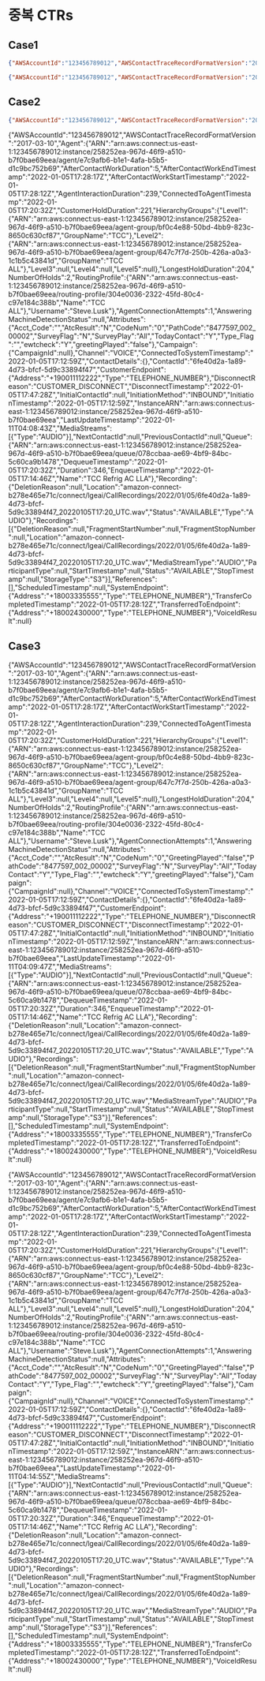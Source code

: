# 중복 CTRs

## Case1

```json
{"AWSAccountId":"123456789012","AWSContactTraceRecordFormatVersion":"2017-03-10","Agent":{"ARN":"arn:aws:connect:us-east-1:123456789012:instance/258252ea-967d-46f9-a510-b7f0bae69eea/agent/e7c9afb6-b1e1-4afa-b5b5-d1c9bc752b69","AfterContactWorkDuration":5,"AfterContactWorkEndTimestamp":"2022-01-05T17:28:17Z","AfterContactWorkStartTimestamp":"2022-01-05T17:28:12Z","AgentInteractionDuration":239,"ConnectedToAgentTimestamp":"2022-01-05T17:20:32Z","CustomerHoldDuration":221,"HierarchyGroups":{"Level1":{"ARN":"arn:aws:connect:us-east-1:123456789012:instance/258252ea-967d-46f9-a510-b7f0bae69eea/agent-group/bf0c4e88-50bd-4bb9-823c-8650c630cf87","GroupName":"TCC"},"Level2":{"ARN":"arn:aws:connect:us-east-1:123456789012:instance/258252ea-967d-46f9-a510-b7f0bae69eea/agent-group/647c7f7d-250b-426a-a0a3-1c1b5c43841d","GroupName":"TCC ALL"},"Level3":null,"Level4":null,"Level5":null},"LongestHoldDuration":204,"NumberOfHolds":2,"RoutingProfile":{"ARN":"arn:aws:connect:us-east-1:123456789012:instance/258252ea-967d-46f9-a510-b7f0bae69eea/routing-profile/304e0036-2322-45fd-80c4-c97e184c388b","Name":"TCC ALL"},"Username":"Steve.Lusk"},"AgentConnectionAttempts":1,"AnsweringMachineDetectionStatus":null,"Attributes":{"Acct_Code":"","AtcResult":"N","CodeNum":"0","PathCode":"8477597_002_00002","SurveyFlag":"N","SurveyPlay":"All","TodayContact":"Y","Type_Flag":"","ewtcheck":"Y"},"Campaign":{"CampaignId":null},"Channel":"VOICE","ConnectedToSystemTimestamp":"2022-01-05T17:12:59Z","ContactDetails":{},"ContactId":"6fe40d2a-1a89-4d73-bfcf-5d9c33894f47","CustomerEndpoint":{"Address":"+190011112222","Type":"TELEPHONE_NUMBER"},"DisconnectReason":"CUSTOMER_DISCONNECT","DisconnectTimestamp":"2022-01-05T17:47:28Z","InitialContactId":null,"InitiationMethod":"INBOUND","InitiationTimestamp":"2022-01-05T17:12:59Z","InstanceARN":"arn:aws:connect:us-east-1:123456789012:instance/258252ea-967d-46f9-a510-b7f0bae69eea","LastUpdateTimestamp":"2022-01-05T17:48:35Z","MediaStreams":[{"Type":"AUDIO"}],"NextContactId":null,"PreviousContactId":null,"Queue":{"ARN":"arn:aws:connect:us-east-1:123456789012:instance/258252ea-967d-46f9-a510-b7f0bae69eea/queue/078ccbaa-ae69-4bf9-84bc-5c60ca9b1478","DequeueTimestamp":"2022-01-05T17:20:32Z","Duration":346,"EnqueueTimestamp":"2022-01-05T17:14:46Z","Name":"TCC Refrig AC LLA"},"Recording":{"DeletionReason":null,"Location":"amazon-connect-b278e465e71c/connect/lgeai/CallRecordings/2022/01/05/6fe40d2a-1a89-4d73-bfcf-5d9c33894f47_20220105T17:20_UTC.wav","Status":"AVAILABLE","Type":"AUDIO"},"Recordings":[{"DeletionReason":null,"FragmentStartNumber":null,"FragmentStopNumber":null,"Location":"amazon-connect-b278e465e71c/connect/lgeai/CallRecordings/2022/01/05/6fe40d2a-1a89-4d73-bfcf-5d9c33894f47_20220105T17:20_UTC.wav","MediaStreamType":"AUDIO","ParticipantType":null,"StartTimestamp":null,"Status":"AVAILABLE","StopTimestamp":null,"StorageType":"S3"}],"References":[],"ScheduledTimestamp":null,"SystemEndpoint":{"Address":"+18003335555","Type":"TELEPHONE_NUMBER"},"TransferCompletedTimestamp":"2022-01-05T17:28:12Z","TransferredToEndpoint":{"Address":"+18002430000","Type":"TELEPHONE_NUMBER"},"VoiceIdResult":null}
```

```json
{"AWSAccountId":"123456789012","AWSContactTraceRecordFormatVersion":"2017-03-10","Agent":{"ARN":"arn:aws:connect:us-east-1:123456789012:instance/258252ea-967d-46f9-a510-b7f0bae69eea/agent/e7c9afb6-b1e1-4afa-b5b5-d1c9bc752b69","AfterContactWorkDuration":5,"AfterContactWorkEndTimestamp":"2022-01-05T17:28:17Z","AfterContactWorkStartTimestamp":"2022-01-05T17:28:12Z","AgentInteractionDuration":239,"ConnectedToAgentTimestamp":"2022-01-05T17:20:32Z","CustomerHoldDuration":221,"HierarchyGroups":{"Level1":{"ARN":"arn:aws:connect:us-east-1:123456789012:instance/258252ea-967d-46f9-a510-b7f0bae69eea/agent-group/bf0c4e88-50bd-4bb9-823c-8650c630cf87","GroupName":"TCC"},"Level2":{"ARN":"arn:aws:connect:us-east-1:123456789012:instance/258252ea-967d-46f9-a510-b7f0bae69eea/agent-group/647c7f7d-250b-426a-a0a3-1c1b5c43841d","GroupName":"TCC ALL"},"Level3":null,"Level4":null,"Level5":null},"LongestHoldDuration":204,"NumberOfHolds":2,"RoutingProfile":{"ARN":"arn:aws:connect:us-east-1:123456789012:instance/258252ea-967d-46f9-a510-b7f0bae69eea/routing-profile/304e0036-2322-45fd-80c4-c97e184c388b","Name":"TCC ALL"},"Username":"Steve.Lusk"},"AgentConnectionAttempts":1,"AnsweringMachineDetectionStatus":null,"Attributes":{"Acct_Code":"","AtcResult":"N","CodeNum":"0","PathCode":"8477597_002_00002","SurveyFlag":"N","SurveyPlay":"All","TodayContact":"Y","Type_Flag":"","ewtcheck":"Y"},"Campaign":{"CampaignId":null},"Channel":"VOICE","ConnectedToSystemTimestamp":"2022-01-05T17:12:59Z","ContactDetails":{},"ContactId":"6fe40d2a-1a89-4d73-bfcf-5d9c33894f47","CustomerEndpoint":{"Address":"+190011112222","Type":"TELEPHONE_NUMBER"},"DisconnectReason":"CUSTOMER_DISCONNECT","DisconnectTimestamp":"2022-01-05T17:47:28Z","InitialContactId":null,"InitiationMethod":"INBOUND","InitiationTimestamp":"2022-01-05T17:12:59Z","InstanceARN":"arn:aws:connect:us-east-1:123456789012:instance/258252ea-967d-46f9-a510-b7f0bae69eea","LastUpdateTimestamp":"2022-01-05T17:48:42Z","MediaStreams":[{"Type":"AUDIO"}],"NextContactId":null,"PreviousContactId":null,"Queue":{"ARN":"arn:aws:connect:us-east-1:123456789012:instance/258252ea-967d-46f9-a510-b7f0bae69eea/queue/078ccbaa-ae69-4bf9-84bc-5c60ca9b1478","DequeueTimestamp":"2022-01-05T17:20:32Z","Duration":346,"EnqueueTimestamp":"2022-01-05T17:14:46Z","Name":"TCC Refrig AC LLA"},"Recording":{"DeletionReason":null,"Location":"amazon-connect-b278e465e71c/connect/lgeai/CallRecordings/2022/01/05/6fe40d2a-1a89-4d73-bfcf-5d9c33894f47_20220105T17:20_UTC.wav","Status":"AVAILABLE","Type":"AUDIO"},"Recordings":[{"DeletionReason":null,"FragmentStartNumber":null,"FragmentStopNumber":null,"Location":"amazon-connect-b278e465e71c/connect/lgeai/CallRecordings/2022/01/05/6fe40d2a-1a89-4d73-bfcf-5d9c33894f47_20220105T17:20_UTC.wav","MediaStreamType":"AUDIO","ParticipantType":null,"StartTimestamp":null,"Status":"AVAILABLE","StopTimestamp":null,"StorageType":"S3"}],"References":[],"ScheduledTimestamp":null,"SystemEndpoint":{"Address":"+18003335555","Type":"TELEPHONE_NUMBER"},"TransferCompletedTimestamp":"2022-01-05T17:28:12Z","TransferredToEndpoint":{"Address":"+18002430000","Type":"TELEPHONE_NUMBER"},"VoiceIdResult":null}
```

## Case2 

```json
{"AWSAccountId":"123456789012","AWSContactTraceRecordFormatVersion":"2017-03-10","Agent":{"ARN":"arn:aws:connect:us-east-1:123456789012:instance/258252ea-967d-46f9-a510-b7f0bae69eea/agent/e7c9afb6-b1e1-4afa-b5b5-d1c9bc752b69","AfterContactWorkDuration":5,"AfterContactWorkEndTimestamp":"2022-01-05T17:28:17Z","AfterContactWorkStartTimestamp":"2022-01-05T17:28:12Z","AgentInteractionDuration":239,"ConnectedToAgentTimestamp":"2022-01-05T17:20:32Z","CustomerHoldDuration":221,"HierarchyGroups":{"Level1":{"ARN":"arn:aws:connect:us-east-1:123456789012:instance/258252ea-967d-46f9-a510-b7f0bae69eea/agent-group/bf0c4e88-50bd-4bb9-823c-8650c630cf87","GroupName":"TCC"},"Level2":{"ARN":"arn:aws:connect:us-east-1:123456789012:instance/258252ea-967d-46f9-a510-b7f0bae69eea/agent-group/647c7f7d-250b-426a-a0a3-1c1b5c43841d","GroupName":"TCC ALL"},"Level3":null,"Level4":null,"Level5":null},"LongestHoldDuration":204,"NumberOfHolds":2,"RoutingProfile":{"ARN":"arn:aws:connect:us-east-1:123456789012:instance/258252ea-967d-46f9-a510-b7f0bae69eea/routing-profile/304e0036-2322-45fd-80c4-c97e184c388b","Name":"TCC ALL"},"Username":"Steve.Lusk"},"AgentConnectionAttempts":1,"AnsweringMachineDetectionStatus":null,"Attributes":{"Acct_Code":"","AtcResult":"N","CodeNum":"0","PathCode":"8477597_002_00002","SurveyFlag":"N","SurveyPlay":"All","TodayContact":"Y","Type_Flag":"","ewtcheck":"Y","greetingPlayed":"false"},"Campaign":{"CampaignId":null},"Channel":"VOICE","ConnectedToSystemTimestamp":"2022-01-05T17:12:59Z","ContactDetails":{},"ContactId":"6fe40d2a-1a89-4d73-bfcf-5d9c33894f47","CustomerEndpoint":{"Address":"+190011112222","Type":"TELEPHONE_NUMBER"},"DisconnectReason":"CUSTOMER_DISCONNECT","DisconnectTimestamp":"2022-01-05T17:47:28Z","InitialContactId":null,"InitiationMethod":"INBOUND","InitiationTimestamp":"2022-01-05T17:12:59Z","InstanceARN":"arn:aws:connect:us-east-1:123456789012:instance/258252ea-967d-46f9-a510-b7f0bae69eea","LastUpdateTimestamp":"2022-01-11T03:41:32Z","MediaStreams":[{"Type":"AUDIO"}],"NextContactId":null,"PreviousContactId":null,"Queue":{"ARN":"arn:aws:connect:us-east-1:123456789012:instance/258252ea-967d-46f9-a510-b7f0bae69eea/queue/078ccbaa-ae69-4bf9-84bc-5c60ca9b1478","DequeueTimestamp":"2022-01-05T17:20:32Z","Duration":346,"EnqueueTimestamp":"2022-01-05T17:14:46Z","Name":"TCC Refrig AC LLA"},"Recording":{"DeletionReason":null,"Location":"amazon-connect-b278e465e71c/connect/lgeai/CallRecordings/2022/01/05/6fe40d2a-1a89-4d73-bfcf-5d9c33894f47_20220105T17:20_UTC.wav","Status":"AVAILABLE","Type":"AUDIO"},"Recordings":[{"DeletionReason":null,"FragmentStartNumber":null,"FragmentStopNumber":null,"Location":"amazon-connect-b278e465e71c/connect/lgeai/CallRecordings/2022/01/05/6fe40d2a-1a89-4d73-bfcf-5d9c33894f47_20220105T17:20_UTC.wav","MediaStreamType":"AUDIO","ParticipantType":null,"StartTimestamp":null,"Status":"AVAILABLE","StopTimestamp":null,"StorageType":"S3"}],"References":[],"ScheduledTimestamp":null,"SystemEndpoint":{"Address":"+18003335555","Type":"TELEPHONE_NUMBER"},"TransferCompletedTimestamp":"2022-01-05T17:28:12Z","TransferredToEndpoint":{"Address":"+18002430000","Type":"TELEPHONE_NUMBER"},"VoiceIdResult":null}
```


{"AWSAccountId":"123456789012","AWSContactTraceRecordFormatVersion":"2017-03-10","Agent":{"ARN":"arn:aws:connect:us-east-1:123456789012:instance/258252ea-967d-46f9-a510-b7f0bae69eea/agent/e7c9afb6-b1e1-4afa-b5b5-d1c9bc752b69","AfterContactWorkDuration":5,"AfterContactWorkEndTimestamp":"2022-01-05T17:28:17Z","AfterContactWorkStartTimestamp":"2022-01-05T17:28:12Z","AgentInteractionDuration":239,"ConnectedToAgentTimestamp":"2022-01-05T17:20:32Z","CustomerHoldDuration":221,"HierarchyGroups":{"Level1":{"ARN":"arn:aws:connect:us-east-1:123456789012:instance/258252ea-967d-46f9-a510-b7f0bae69eea/agent-group/bf0c4e88-50bd-4bb9-823c-8650c630cf87","GroupName":"TCC"},"Level2":{"ARN":"arn:aws:connect:us-east-1:123456789012:instance/258252ea-967d-46f9-a510-b7f0bae69eea/agent-group/647c7f7d-250b-426a-a0a3-1c1b5c43841d","GroupName":"TCC ALL"},"Level3":null,"Level4":null,"Level5":null},"LongestHoldDuration":204,"NumberOfHolds":2,"RoutingProfile":{"ARN":"arn:aws:connect:us-east-1:123456789012:instance/258252ea-967d-46f9-a510-b7f0bae69eea/routing-profile/304e0036-2322-45fd-80c4-c97e184c388b","Name":"TCC ALL"},"Username":"Steve.Lusk"},"AgentConnectionAttempts":1,"AnsweringMachineDetectionStatus":null,"Attributes":{"Acct_Code":"","AtcResult":"N","CodeNum":"0","PathCode":"8477597_002_00002","SurveyFlag":"N","SurveyPlay":"All","TodayContact":"Y","Type_Flag":"","ewtcheck":"Y","greetingPlayed":"false"},"Campaign":{"CampaignId":null},"Channel":"VOICE","ConnectedToSystemTimestamp":"2022-01-05T17:12:59Z","ContactDetails":{},"ContactId":"6fe40d2a-1a89-4d73-bfcf-5d9c33894f47","CustomerEndpoint":{"Address":"+190011112222","Type":"TELEPHONE_NUMBER"},"DisconnectReason":"CUSTOMER_DISCONNECT","DisconnectTimestamp":"2022-01-05T17:47:28Z","InitialContactId":null,"InitiationMethod":"INBOUND","InitiationTimestamp":"2022-01-05T17:12:59Z","InstanceARN":"arn:aws:connect:us-east-1:123456789012:instance/258252ea-967d-46f9-a510-b7f0bae69eea","LastUpdateTimestamp":"2022-01-11T04:08:43Z","MediaStreams":[{"Type":"AUDIO"}],"NextContactId":null,"PreviousContactId":null,"Queue":{"ARN":"arn:aws:connect:us-east-1:123456789012:instance/258252ea-967d-46f9-a510-b7f0bae69eea/queue/078ccbaa-ae69-4bf9-84bc-5c60ca9b1478","DequeueTimestamp":"2022-01-05T17:20:32Z","Duration":346,"EnqueueTimestamp":"2022-01-05T17:14:46Z","Name":"TCC Refrig AC LLA"},"Recording":{"DeletionReason":null,"Location":"amazon-connect-b278e465e71c/connect/lgeai/CallRecordings/2022/01/05/6fe40d2a-1a89-4d73-bfcf-5d9c33894f47_20220105T17:20_UTC.wav","Status":"AVAILABLE","Type":"AUDIO"},"Recordings":[{"DeletionReason":null,"FragmentStartNumber":null,"FragmentStopNumber":null,"Location":"amazon-connect-b278e465e71c/connect/lgeai/CallRecordings/2022/01/05/6fe40d2a-1a89-4d73-bfcf-5d9c33894f47_20220105T17:20_UTC.wav","MediaStreamType":"AUDIO","ParticipantType":null,"StartTimestamp":null,"Status":"AVAILABLE","StopTimestamp":null,"StorageType":"S3"}],"References":[],"ScheduledTimestamp":null,"SystemEndpoint":{"Address":"+18003335555","Type":"TELEPHONE_NUMBER"},"TransferCompletedTimestamp":"2022-01-05T17:28:12Z","TransferredToEndpoint":{"Address":"+18002430000","Type":"TELEPHONE_NUMBER"},"VoiceIdResult":null}


## Case3

{"AWSAccountId":"123456789012","AWSContactTraceRecordFormatVersion":"2017-03-10","Agent":{"ARN":"arn:aws:connect:us-east-1:123456789012:instance/258252ea-967d-46f9-a510-b7f0bae69eea/agent/e7c9afb6-b1e1-4afa-b5b5-d1c9bc752b69","AfterContactWorkDuration":5,"AfterContactWorkEndTimestamp":"2022-01-05T17:28:17Z","AfterContactWorkStartTimestamp":"2022-01-05T17:28:12Z","AgentInteractionDuration":239,"ConnectedToAgentTimestamp":"2022-01-05T17:20:32Z","CustomerHoldDuration":221,"HierarchyGroups":{"Level1":{"ARN":"arn:aws:connect:us-east-1:123456789012:instance/258252ea-967d-46f9-a510-b7f0bae69eea/agent-group/bf0c4e88-50bd-4bb9-823c-8650c630cf87","GroupName":"TCC"},"Level2":{"ARN":"arn:aws:connect:us-east-1:123456789012:instance/258252ea-967d-46f9-a510-b7f0bae69eea/agent-group/647c7f7d-250b-426a-a0a3-1c1b5c43841d","GroupName":"TCC ALL"},"Level3":null,"Level4":null,"Level5":null},"LongestHoldDuration":204,"NumberOfHolds":2,"RoutingProfile":{"ARN":"arn:aws:connect:us-east-1:123456789012:instance/258252ea-967d-46f9-a510-b7f0bae69eea/routing-profile/304e0036-2322-45fd-80c4-c97e184c388b","Name":"TCC ALL"},"Username":"Steve.Lusk"},"AgentConnectionAttempts":1,"AnsweringMachineDetectionStatus":null,"Attributes":{"Acct_Code":"","AtcResult":"N","CodeNum":"0","GreetingPlayed":"false","PathCode":"8477597_002_00002","SurveyFlag":"N","SurveyPlay":"All","TodayContact":"Y","Type_Flag":"","ewtcheck":"Y","greetingPlayed":"false"},"Campaign":{"CampaignId":null},"Channel":"VOICE","ConnectedToSystemTimestamp":"2022-01-05T17:12:59Z","ContactDetails":{},"ContactId":"6fe40d2a-1a89-4d73-bfcf-5d9c33894f47","CustomerEndpoint":{"Address":"+190011112222","Type":"TELEPHONE_NUMBER"},"DisconnectReason":"CUSTOMER_DISCONNECT","DisconnectTimestamp":"2022-01-05T17:47:28Z","InitialContactId":null,"InitiationMethod":"INBOUND","InitiationTimestamp":"2022-01-05T17:12:59Z","InstanceARN":"arn:aws:connect:us-east-1:123456789012:instance/258252ea-967d-46f9-a510-b7f0bae69eea","LastUpdateTimestamp":"2022-01-11T04:09:47Z","MediaStreams":[{"Type":"AUDIO"}],"NextContactId":null,"PreviousContactId":null,"Queue":{"ARN":"arn:aws:connect:us-east-1:123456789012:instance/258252ea-967d-46f9-a510-b7f0bae69eea/queue/078ccbaa-ae69-4bf9-84bc-5c60ca9b1478","DequeueTimestamp":"2022-01-05T17:20:32Z","Duration":346,"EnqueueTimestamp":"2022-01-05T17:14:46Z","Name":"TCC Refrig AC LLA"},"Recording":{"DeletionReason":null,"Location":"amazon-connect-b278e465e71c/connect/lgeai/CallRecordings/2022/01/05/6fe40d2a-1a89-4d73-bfcf-5d9c33894f47_20220105T17:20_UTC.wav","Status":"AVAILABLE","Type":"AUDIO"},"Recordings":[{"DeletionReason":null,"FragmentStartNumber":null,"FragmentStopNumber":null,"Location":"amazon-connect-b278e465e71c/connect/lgeai/CallRecordings/2022/01/05/6fe40d2a-1a89-4d73-bfcf-5d9c33894f47_20220105T17:20_UTC.wav","MediaStreamType":"AUDIO","ParticipantType":null,"StartTimestamp":null,"Status":"AVAILABLE","StopTimestamp":null,"StorageType":"S3"}],"References":[],"ScheduledTimestamp":null,"SystemEndpoint":{"Address":"+18003335555","Type":"TELEPHONE_NUMBER"},"TransferCompletedTimestamp":"2022-01-05T17:28:12Z","TransferredToEndpoint":{"Address":"+18002430000","Type":"TELEPHONE_NUMBER"},"VoiceIdResult":null}

{"AWSAccountId":"123456789012","AWSContactTraceRecordFormatVersion":"2017-03-10","Agent":{"ARN":"arn:aws:connect:us-east-1:123456789012:instance/258252ea-967d-46f9-a510-b7f0bae69eea/agent/e7c9afb6-b1e1-4afa-b5b5-d1c9bc752b69","AfterContactWorkDuration":5,"AfterContactWorkEndTimestamp":"2022-01-05T17:28:17Z","AfterContactWorkStartTimestamp":"2022-01-05T17:28:12Z","AgentInteractionDuration":239,"ConnectedToAgentTimestamp":"2022-01-05T17:20:32Z","CustomerHoldDuration":221,"HierarchyGroups":{"Level1":{"ARN":"arn:aws:connect:us-east-1:123456789012:instance/258252ea-967d-46f9-a510-b7f0bae69eea/agent-group/bf0c4e88-50bd-4bb9-823c-8650c630cf87","GroupName":"TCC"},"Level2":{"ARN":"arn:aws:connect:us-east-1:123456789012:instance/258252ea-967d-46f9-a510-b7f0bae69eea/agent-group/647c7f7d-250b-426a-a0a3-1c1b5c43841d","GroupName":"TCC ALL"},"Level3":null,"Level4":null,"Level5":null},"LongestHoldDuration":204,"NumberOfHolds":2,"RoutingProfile":{"ARN":"arn:aws:connect:us-east-1:123456789012:instance/258252ea-967d-46f9-a510-b7f0bae69eea/routing-profile/304e0036-2322-45fd-80c4-c97e184c388b","Name":"TCC ALL"},"Username":"Steve.Lusk"},"AgentConnectionAttempts":1,"AnsweringMachineDetectionStatus":null,"Attributes":{"Acct_Code":"","AtcResult":"N","CodeNum":"0","GreetingPlayed":"false","PathCode":"8477597_002_00002","SurveyFlag":"N","SurveyPlay":"All","TodayContact":"Y","Type_Flag":"","ewtcheck":"Y","greetingPlayed":"false"},"Campaign":{"CampaignId":null},"Channel":"VOICE","ConnectedToSystemTimestamp":"2022-01-05T17:12:59Z","ContactDetails":{},"ContactId":"6fe40d2a-1a89-4d73-bfcf-5d9c33894f47","CustomerEndpoint":{"Address":"+190011112222","Type":"TELEPHONE_NUMBER"},"DisconnectReason":"CUSTOMER_DISCONNECT","DisconnectTimestamp":"2022-01-05T17:47:28Z","InitialContactId":null,"InitiationMethod":"INBOUND","InitiationTimestamp":"2022-01-05T17:12:59Z","InstanceARN":"arn:aws:connect:us-east-1:123456789012:instance/258252ea-967d-46f9-a510-b7f0bae69eea","LastUpdateTimestamp":"2022-01-11T04:14:55Z","MediaStreams":[{"Type":"AUDIO"}],"NextContactId":null,"PreviousContactId":null,"Queue":{"ARN":"arn:aws:connect:us-east-1:123456789012:instance/258252ea-967d-46f9-a510-b7f0bae69eea/queue/078ccbaa-ae69-4bf9-84bc-5c60ca9b1478","DequeueTimestamp":"2022-01-05T17:20:32Z","Duration":346,"EnqueueTimestamp":"2022-01-05T17:14:46Z","Name":"TCC Refrig AC LLA"},"Recording":{"DeletionReason":null,"Location":"amazon-connect-b278e465e71c/connect/lgeai/CallRecordings/2022/01/05/6fe40d2a-1a89-4d73-bfcf-5d9c33894f47_20220105T17:20_UTC.wav","Status":"AVAILABLE","Type":"AUDIO"},"Recordings":[{"DeletionReason":null,"FragmentStartNumber":null,"FragmentStopNumber":null,"Location":"amazon-connect-b278e465e71c/connect/lgeai/CallRecordings/2022/01/05/6fe40d2a-1a89-4d73-bfcf-5d9c33894f47_20220105T17:20_UTC.wav","MediaStreamType":"AUDIO","ParticipantType":null,"StartTimestamp":null,"Status":"AVAILABLE","StopTimestamp":null,"StorageType":"S3"}],"References":[],"ScheduledTimestamp":null,"SystemEndpoint":{"Address":"+18003335555","Type":"TELEPHONE_NUMBER"},"TransferCompletedTimestamp":"2022-01-05T17:28:12Z","TransferredToEndpoint":{"Address":"+18002430000","Type":"TELEPHONE_NUMBER"},"VoiceIdResult":null}
